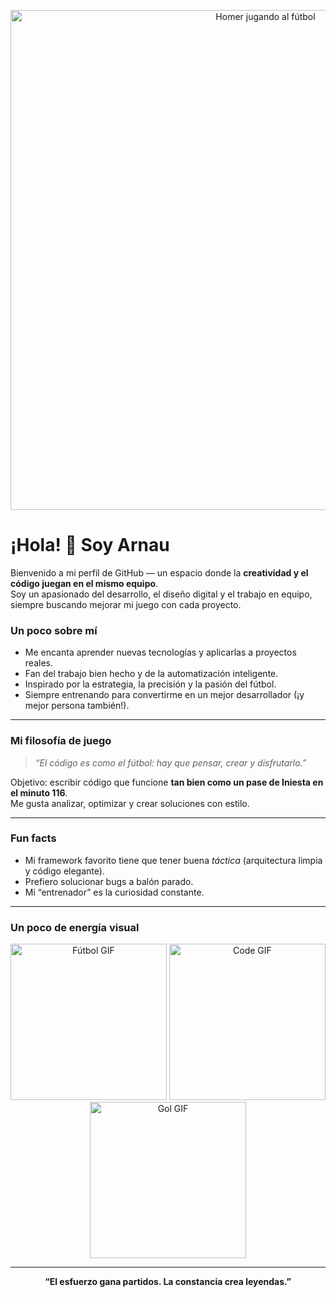 <p align="center">
  <img src="https://blogger.googleusercontent.com/img/b/R29vZ2xl/AVvXsEgs9PLw23nG9HMxz6-fdvbpTbo0e7fvzfXCSZGgQUjenotcIS2q0mb1JsXfehXfwpuA4qsqeSMHOuzCKnZkqVxVg1Oilm3UgoXKnayrWGdTm7ttv2LddDgTpQdtrMzgVA2DEmJBp9N6HX6L/s1600/Soccer+Homer.gif" width="800" alt="Homer jugando al fútbol" />
</p>

# ¡Hola! 👋 Soy Arnau 

Bienvenido a mi perfil de GitHub — un espacio donde la **creatividad y el código juegan en el mismo equipo**.  
Soy un apasionado del desarrollo, el diseño digital y el trabajo en equipo, siempre buscando mejorar mi juego con cada proyecto. 



### Un poco sobre mí

-  Me encanta aprender nuevas tecnologías y aplicarlas a proyectos reales.  
-  Fan del trabajo bien hecho y de la automatización inteligente.  
-  Inspirado por la estrategia, la precisión y la pasión del fútbol.  
-  Siempre entrenando para convertirme en un mejor desarrollador (¡y mejor persona también!).

---

### Mi filosofía de juego

> *“El código es como el fútbol: hay que pensar, crear y disfrutarlo.”*

 Objetivo: escribir código que funcione **tan bien como un pase de Iniesta en el minuto 116**.  
 Me gusta analizar, optimizar y crear soluciones con estilo.  

---

### Fun facts
-  Mi framework favorito tiene que tener buena *táctica* (arquitectura limpia y código elegante).  
-  Prefiero solucionar bugs a balón parado.  
-  Mi “entrenador” es la curiosidad constante.  

---

### Un poco de energía visual

<p align="center">
  <img src="https://media.giphy.com/media/xT9IgG50Fb7Mi0prBC/giphy.gif" width="250" alt="Fútbol GIF" />
  <img src="https://media.giphy.com/media/26xBukhU9m3xYF5Xi/giphy.gif" width="250" alt="Code GIF" />
  <img src="https://media.giphy.com/media/l1J9EdzfOSgfyueLm/giphy.gif" width="250" alt="Gol GIF" />
</p>

---

<p align="center">
  <b> “El esfuerzo gana partidos. La constancia crea leyendas.” </b>
</p>


